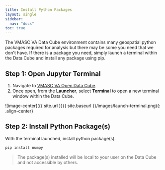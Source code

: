 ```yaml
---
title: Install Python Packages
layout: single
sidebar:
  nav: "docs"
toc: true
---
```


The VMASC VA Data Cube environment contains many geospatial python packages required for analysis but there may be some you need that we don't have. If there is a package you need, simply launch a terminal within the Data Cube and install any package using pip. 

## Step 1: Open Jupyter Terminal

1. Navigate to [VMASC VA Open Data Cube](https://datacube.online).
2. Once open, from the **Launcher**, select **Terminal** to open a new terminal window within the Data Cube.

![image-center]({{ site.url }}{{ site.baseurl }}/images/launch-terminal.png){: .align-center}

## Step 2: Install Python Package(s)

With the terminal launched, install python package(s).

```bash
pip install numpy
```
> The package(s) installed will be local to your user on the Data Cube and not accessible by others.


